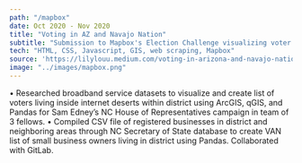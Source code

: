 ```yaml
---
path: "/mapbox"
date: Oct 2020 - Nov 2020
title: "Voting in AZ and Navajo Nation"
subtitle: "Submission to Mapbox's Election Challenge visualizing voter turnout and ballot rejection rates in response to Navajo Nation lawsuit over mail-in ballot deadlines."
tech: "HTML, CSS, Javascript, GIS, web scraping, Mapbox"
source: 'https://lilylouu.medium.com/voting-in-arizona-and-navajo-nation-for-the-mapbox-elections-challenge-9fa2a9551946'
image: "../images/mapbox.png"
---
```

• Researched broadband service datasets to visualize and create list of voters living inside internet deserts within district
using ArcGIS, qGIS, and Pandas for Sam Edney’s NC House of Representatives campaign in team of 3 fellows.
• Compiled CSV file of registered businesses in district and neighboring areas through NC Secretary of State database to
create VAN list of small business owners living in district using Pandas. Collaborated with GitLab.